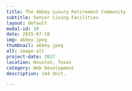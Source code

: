 ```yaml
---
title: The Abbey Luxury Retirement Community
subtitle: Senior Living Facilities
layout: default
modal-id: 10
date: 2015-07-18
img: abbey.jpeg
thumbnail: abbey.jpeg
alt: image-alt
project-date: 2017
location: Houston, Texas
category: Web Development
description: 144 Unit.

---
```

